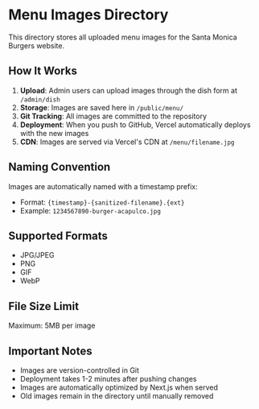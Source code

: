 # Menu Images Directory

This directory stores all uploaded menu images for the Santa Monica Burgers website.

## How It Works

1. **Upload**: Admin users can upload images through the dish form at `/admin/dish`
2. **Storage**: Images are saved here in `/public/menu/`
3. **Git Tracking**: All images are committed to the repository
4. **Deployment**: When you push to GitHub, Vercel automatically deploys with the new images
5. **CDN**: Images are served via Vercel's CDN at `/menu/filename.jpg`

## Naming Convention

Images are automatically named with a timestamp prefix:
- Format: `{timestamp}-{sanitized-filename}.{ext}`
- Example: `1234567890-burger-acapulco.jpg`

## Supported Formats

- JPG/JPEG
- PNG
- GIF
- WebP

## File Size Limit

Maximum: 5MB per image

## Important Notes

- Images are version-controlled in Git
- Deployment takes 1-2 minutes after pushing changes
- Images are automatically optimized by Next.js when served
- Old images remain in the directory until manually removed
